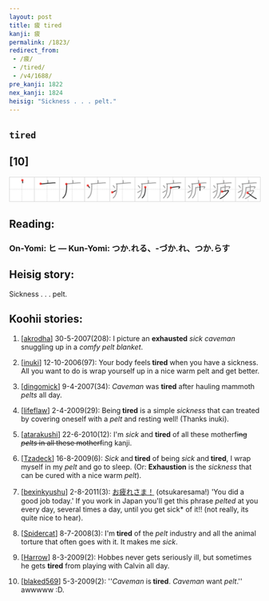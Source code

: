 ```yaml
---
layout: post
title: 疲 tired
kanji: 疲
permalink: /1823/
redirect_from:
 - /疲/
 - /tired/
 - /v4/1688/
pre_kanji: 1822
nex_kanji: 1824
heisig: "Sickness . . . pelt."
---
```


## `tired`

## [10]

<div class="stroke"><img src="../images/E796B2.png" /></div>

## Reading:

### On-Yomi: ヒ &mdash; Kun-Yomi: つか.れる、-づか.れ、つか.らす

## Heisig story:

Sickness . . . pelt.

## Koohii stories:

1) [<a href="http://kanji.koohii.com/profile/akrodha">akrodha</a>] 30-5-2007(208): I picture an <strong>exhausted</strong> <em>sick caveman</em> snuggling up in a <em>comfy pelt blanket</em>.

2) [<a href="http://kanji.koohii.com/profile/inuki">inuki</a>] 12-10-2006(97): Your body feels<strong> tired</strong> when you have a sickness. All you want to do is wrap yourself up in a nice warm pelt and get better.

3) [<a href="http://kanji.koohii.com/profile/dingomick">dingomick</a>] 9-4-2007(34): <em>Caveman</em> was <strong>tired</strong> after hauling mammoth <em>pelts</em> all day.

4) [<a href="http://kanji.koohii.com/profile/lifeflaw">lifeflaw</a>] 2-4-2009(29): Being<strong> tired</strong> is a simple <em>sickness</em> that can treated by covering oneself with a <em>pelt</em> and resting well! (Thanks inuki).

5) [<a href="http://kanji.koohii.com/profile/atarakushi">atarakushi</a>] 22-6-2010(12): I&#039;m <em>sick</em> and <strong>tired</strong> of all these motherf~~ing <em>pelts</em> in all these motherf~~ing kanji.

6) [<a href="http://kanji.koohii.com/profile/Tzadeck">Tzadeck</a>] 16-8-2009(6): <em>Sick</em> and<strong> tired</strong> of being <em>sick</em> and<strong> tired</strong>, I wrap myself in my <em>pelt</em> and go to sleep. (Or: <strong>Exhaustion</strong> is the <em>sickness</em> that can be cured with a nice warm <em>pelt</em>).

7) [<a href="http://kanji.koohii.com/profile/bexinkyushu">bexinkyushu</a>] 2-8-2011(3): <a href="midori://search?text=お疲れさま！">お疲れさま！</a> (otsukaresama!) &#039;You did a good job today.&#039; If you work in Japan you&#039;ll get this phrase <em>pelted</em> at you every day, several times a day, until you get sick* of it!! (not really, its quite nice to hear).

8) [<a href="http://kanji.koohii.com/profile/Spidercat">Spidercat</a>] 8-7-2008(3): I&#039;m<strong> tired</strong> of the <em>pelt</em> industry and all the animal torture that often goes with it. It makes me <em>sick</em>.

9) [<a href="http://kanji.koohii.com/profile/Harrow">Harrow</a>] 8-3-2009(2): Hobbes never gets seriously ill, but sometimes he gets <strong>tired</strong> from playing with Calvin all day.

10) [<a href="http://kanji.koohii.com/profile/blaked569">blaked569</a>] 5-3-2009(2): &#039;&#039;<em>Caveman</em> is<strong> tired</strong>. <em>Caveman</em> want <em>pelt</em>.&#039;&#039; awwwww :D.
